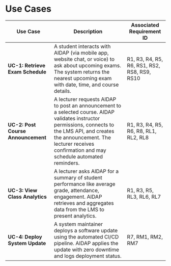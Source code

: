 # Use Cases

| Use Case | Description | Associated Requirement ID |
|----------|-------------|----------------------------|
| **UC-1: Retrieve Exam Schedule**|A student interacts with AIDAP (via mobile app, website chat, or voice) to ask about upcoming exams. The system returns the nearest upcoming exam with date, time, and course details. | R1, R3, R4, R5, R6, RS1, RS2, RS8, RS9, RS10 |
| **UC-2: Post Course Announcement**|A lecturer requests AIDAP to post an announcement to a selected course. AIDAP validates instructor permissions, connects to the LMS API, and creates the announcement. The lecturer receives confirmation and may schedule automated reminders. | R1, R3, R4, R5, R6, R8, RL1, RL2, RL8 |
| **UC-3: View Class Analytics** | A lecturer asks AIDAP for a summary of student performance like average grade, attendance, engagement. AIDAP retrieves and aggregates data from the LMS to present analytics. | R1, R3, R5, RL3, RL6, RL7 |
| **UC-4: Deploy System Update** | A system maintainer deploys a software update using the automated CI/CD pipeline. AIDAP applies the update with zero downtime and logs deployment status. | R7, RM1, RM2, RM7 |
